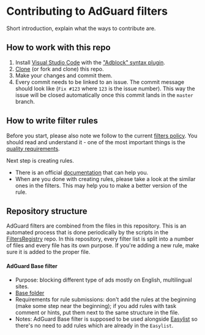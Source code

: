 # Contributing to AdGuard filters

Short introduction, explain what the ways to contribute are.

## How to work with this repo

1. Install [Visual Studio Code](https://code.visualstudio.com/download) with the ["Adblock" syntax plugin](https://marketplace.visualstudio.com/items?itemName=adguard.adblock).
2. [Clone](https://docs.github.com/en/repositories/creating-and-managing-repositories/cloning-a-repository#cloning-a-repository) (or fork and clone) this repo.
3. Make your changes and commit them.
4. Every commit needs to be linked to an issue. The commit message should look like (`Fix #123` where `123` is the issue number). This way the issue will be closed automatically once this commit lands in the `master` branch.

## How to write filter rules

Before you start, please also note we follow to the current [filters policy](https://kb.adguard.com/en/general/adguard-filter-policy). You should read and understand it - one of the most important things is the [quality requirements](https://kb.adguard.com/en/general/adguard-filter-policy#quality-requirements-for-filtering-rules).

Next step is creating rules.
* There is an official [documentation](https://kb.adguard.com/en/general/how-to-create-your-own-ad-filters) that can help you.
* When are you done with creating rules, please take a look at the similar ones in the filters. This may help you to make a better version of the rule.

## Repository structure

AdGuard filters are combined from the files in this repository. This is an automated process that is done periodically by the scripts in the [FiltersRegistry](https://github.com/AdguardTeam/FiltersRegistry) repo. In this repository, every filter list is split into a number of files and every file has its own purpose. If you're adding a new rule, make sure it is added to the proper file.

#### AdGuard Base filter

* Purpose: blocking different type of ads mostly on English, multilingual sites.
* [Base folder](https://github.com/AdguardTeam/AdguardFilters/tree/master/EnglishFilter/sections)
* Requirements for rule submissions: don't add the rules at the beginning (make some step near the beginning); if you add rules with task comment or hints, put them next to the same structure in the file.
* Notes: AdGuard Base filter is supposed to be used alongside [Easylist](https://github.com/easylist/easylist) so there's no need to add rules which are already in the `Easylist`.